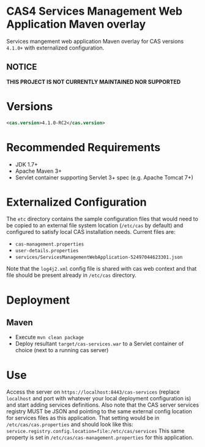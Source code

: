 CAS4 Services Management Web Application Maven overlay
============================

Services mangement web application Maven overlay for CAS versions `4.1.0+` with externalized configuration.

## NOTICE
**THIS PROJECT IS NOT CURRENTLY MAINTAINED NOR SUPPORTED**


# Versions
```xml
<cas.version>4.1.0-RC2</cas.version>
```

# Recommended Requirements
* JDK 1.7+
* Apache Maven 3+
* Servlet container supporting Servlet 3+ spec (e.g. Apache Tomcat 7+)

# Externalized Configuration
The `etc` directory contains the sample configuration files that would need to be copied to an external file system location (`/etc/cas` by default)
and configured to satisfy local CAS installation needs. Current files are:

* `cas-management.properties`
* `user-details.properties`
* `services/ServicesManagementWebApplication-52497044623301.json`

Note that the `log4j2.xml` config file is shared with cas web context and that file should be present already in `/etc/cas` directory.

# Deployment

## Maven
* Execute `mvn clean package`
* Deploy resultant `target/cas-services.war` to a Servlet container of choice (next to a running cas server)

# Use
Access the server on `https://localhost:8443/cas-services` (replace `localhost` and port with whatever your local deployment configuration is)
and start adding services definitions. Also note that the CAS server services registry MUST be JSON and pointing to the same external config
location for services files as this application. That setting would be in `/etc/cas/cas.properties` and should look like this: `service.registry.config.location=file:/etc/cas/services`
This same property is set in `/etc/cas/cas-management.properties` for this application.
